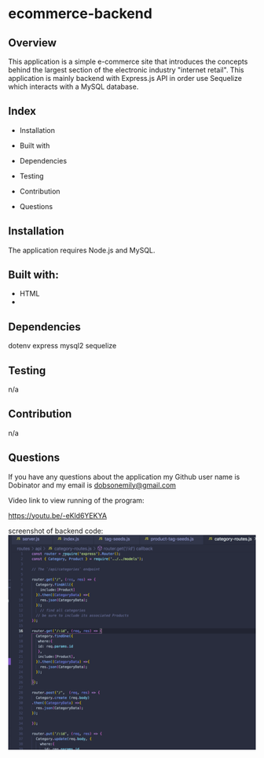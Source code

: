 # ecommerce-backend

## Overview

This application is a simple e-commerce site that introduces the concepts behind the largest section of the electronic industry "internet retail". This application is mainly backend with Express.js API in order use Sequelize which interacts with a MySQL database.

## Index
* Installation

* Built with 

* Dependencies

* Testing

* Contribution

* Questions

## Installation
The application requires Node.js and MySQL. 
## Built with: 
- HTML
- 
## Dependencies
dotenv
express
mysql2
sequelize
## Testing
n/a 

## Contribution
n/a


## Questions
If you have any questions about the application my Github user name is Dobinator and my email is dobsonemily@gmail.com

Video link to view running of the program: 

https://youtu.be/-eKld6YEKYA



screenshot of backend code:
![ecommerce-backend](./assets/screenshot.png)

